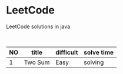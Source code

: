 # LeetCode
LeetCode solutions in java
<table style:"width: 100%">
 <thead>
  <th>NO</th>
  <th>title</th>
  <th>difficult</th>
  <th>solve time</th>
 </thead>
 <tbody>
  <tr>
   <td>1</td>
   <td>Two Sum</td>
   <td>Easy</td>
   <td>solving</td>
  </tr>
 </tbody>
  
</table>
